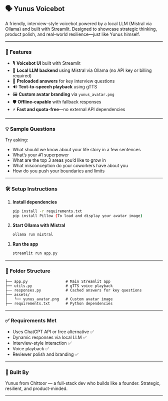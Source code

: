 ## 🗣️ Yunus Voicebot

A friendly, interview-style voicebot powered by a local LLM (Mistral via Ollama) and built with Streamlit. Designed to showcase strategic thinking, product polish, and real-world resilience—just like Yunus himself.

---

### 🚀 Features

- 🎙️ **Voicebot UI** built with Streamlit  
- 🧠 **Local LLM backend** using Mistral via Ollama (no API key or billing required)  
- 💬 **Preloaded answers** for key interview questions  
- 🔊 **Text-to-speech playback** using gTTS  
- 🖼️ **Custom avatar branding** via `yunus_avatar.png`  
- 🛡️ **Offline-capable** with fallback responses  
- ⚡ **Fast and quota-free**—no external API dependencies

---

### 💡 Sample Questions

Try asking:
- What should we know about your life story in a few sentences  
- What’s your #1 superpower  
- What are the top 3 areas you’d like to grow in  
- What misconception do your coworkers have about you  
- How do you push your boundaries and limits  

---

### 🛠️ Setup Instructions

1. **Install dependencies**  
   ```bash
   pip install -r requirements.txt
   pip install Pillow (To load and display your avatar image)
   ```

2. **Start Ollama with Mistral**  
   ```bash
   ollama run mistral
   ```

3. **Run the app**  
   ```bash
   streamlit run app.py
   ```

---

### 📁 Folder Structure

```
├── app.py                 # Main Streamlit app
├── utils.py               # gTTS voice playback
├── responses.py           # Cached answers for key questions
├── assets/
│   └── yunus_avatar.png   # Custom avatar image
├── requirements.txt       # Python dependencies
```

---

### ✅ Requirements Met

- Uses ChatGPT API or free alternative ✅  
- Dynamic responses via local LLM ✅  
- Interview-style interaction ✅  
- Voice playback ✅  
- Reviewer polish and branding ✅

---

### 🧠 Built By

Yunus from Chittoor — a full-stack dev who builds like a founder. Strategic, resilient, and product-minded.

---


